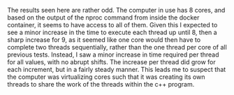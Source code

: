 The results seen here are rather odd. The computer in use has 8 cores, and based on the output of the nproc command from inside the docker container, it seems to have access to all of them. Given this I expected to see a minor increase in the time to execute each thread up until 8, then a sharp increase for 9, as it seemed like one core would then have to complete two threads sequentially, rather than the one thread per core of all previous tests.
Instead, I saw a minor increase in time required per thread for all values, with no abrupt shifts. The increase per thread did grow for each increment, but in a fairly steady manner. This leads me to suspect that the computer was virtualizing cores such that it was creating its own threads to share the work of the threads within the c++ program.